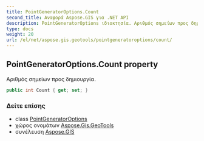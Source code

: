 ```yaml
---
title: PointGeneratorOptions.Count
second_title: Αναφορά Aspose.GIS για .NET API
description: PointGeneratorOptions ιδιοκτησία. Αριθμός σημείων προς δημιουργία.
type: docs
weight: 20
url: /el/net/aspose.gis.geotools/pointgeneratoroptions/count/
---
```

## PointGeneratorOptions.Count property

Αριθμός σημείων προς δημιουργία.

```csharp
public int Count { get; set; }
```

### Δείτε επίσης

* class [PointGeneratorOptions](../)
* χώρος ονομάτων [Aspose.Gis.GeoTools](../../pointgeneratoroptions/)
* συνέλευση [Aspose.GIS](../../../)


